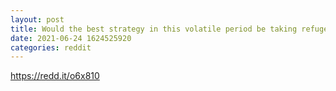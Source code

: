 ```yaml
--- 
layout: post 
title: Would the best strategy in this volatile period be taking refuge in ETH and BTC? 
date: 2021-06-24 1624525920 
categories: reddit 
--- 
```

https://redd.it/o6x810